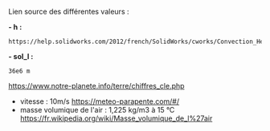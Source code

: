 Lien source des différentes valeurs :

**- h :**

    https://help.solidworks.com/2012/french/SolidWorks/cworks/Convection_Heat_Coefficient.htm#:~:text=Selon%20la%20loi%20de%20Newton%20sur%20le%20refroidissement%2C,de%20transfert%20thermique%20h%20est%20W%2Fm%202%20.

**- sol_l :**
  
    36e6 m 

https://www.notre-planete.info/terre/chiffres_cle.php
- vitesse : 10m/s
https://meteo-parapente.com/#/
- masse volumique de l'air : 1,225 kg/m3 à 15 °C
https://fr.wikipedia.org/wiki/Masse_volumique_de_l%27air
